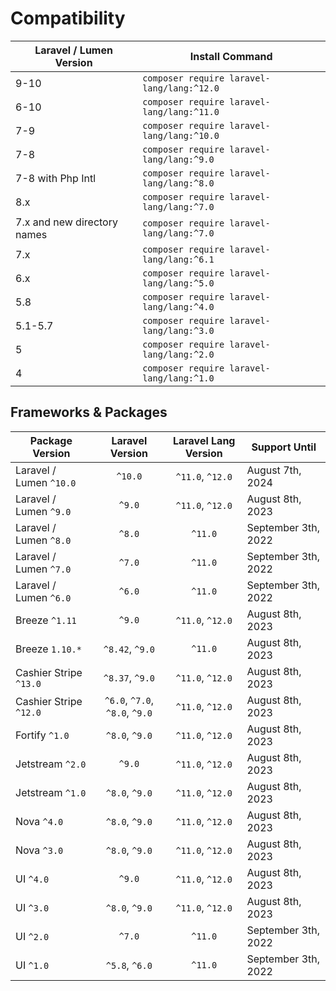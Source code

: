 # Compatibility

| Laravel / Lumen Version     | Install Command                            |
|-----------------------------|--------------------------------------------|
| 9-10                        | `composer require laravel-lang/lang:^12.0` |
| 6-10                        | `composer require laravel-lang/lang:^11.0` |
| 7-9                         | `composer require laravel-lang/lang:^10.0` |
| 7-8                         | `composer require laravel-lang/lang:^9.0`  |
| 7-8 with Php Intl           | `composer require laravel-lang/lang:^8.0`  |
| 8.x                         | `composer require laravel-lang/lang:^7.0`  |
| 7.x and new directory names | `composer require laravel-lang/lang:^7.0`  |
| 7.x                         | `composer require laravel-lang/lang:^6.1`  |
| 6.x                         | `composer require laravel-lang/lang:^5.0`  |
| 5.8                         | `composer require laravel-lang/lang:^4.0`  |
| 5.1-5.7                     | `composer require laravel-lang/lang:^3.0`  |
| 5                           | `composer require laravel-lang/lang:^2.0`  |
| 4                           | `composer require laravel-lang/lang:^1.0`  |

## Frameworks & Packages

| Package Version         |        Laravel Version         | Laravel Lang Version | Support Until       |
|-------------------------|:------------------------------:|:--------------------:|---------------------|
| Laravel / Lumen `^10.0` |            `^10.0`             |   `^11.0`, `^12.0`   | August 7th, 2024    |
| Laravel / Lumen `^9.0`  |             `^9.0`             |   `^11.0`, `^12.0`   | August 8th, 2023    |
| Laravel / Lumen `^8.0`  |             `^8.0`             |       `^11.0`        | September 3th, 2022 |
| Laravel / Lumen `^7.0`  |             `^7.0`             |       `^11.0`        | September 3th, 2022 |
| Laravel / Lumen `^6.0`  |             `^6.0`             |       `^11.0`        | September 3th, 2022 |
| Breeze `^1.11`          |             `^9.0`             |   `^11.0`, `^12.0`   | August 8th, 2023    |
| Breeze `1.10.*`         |        `^8.42`, `^9.0`         |       `^11.0`        | August 8th, 2023    |
| Cashier Stripe `^13.0`  |        `^8.37`, `^9.0`         |   `^11.0`, `^12.0`   | August 8th, 2023    |
| Cashier Stripe `^12.0`  | `^6.0`, `^7.0`, `^8.0`, `^9.0` |   `^11.0`, `^12.0`   | August 8th, 2023    |
| Fortify `^1.0`          |         `^8.0`, `^9.0`         |   `^11.0`, `^12.0`   | August 8th, 2023    |
| Jetstream `^2.0`        |             `^9.0`             |   `^11.0`, `^12.0`   | August 8th, 2023    |
| Jetstream `^1.0`        |         `^8.0`, `^9.0`         |   `^11.0`, `^12.0`   | August 8th, 2023    |
| Nova `^4.0`             |         `^8.0`, `^9.0`         |   `^11.0`, `^12.0`   | August 8th, 2023    |
| Nova `^3.0`             |         `^8.0`, `^9.0`         |   `^11.0`, `^12.0`   | August 8th, 2023    |
| UI `^4.0`               |             `^9.0`             |   `^11.0`, `^12.0`   | August 8th, 2023    |
| UI `^3.0`               |         `^8.0`, `^9.0`         |   `^11.0`, `^12.0`   | August 8th, 2023    |
| UI `^2.0`               |             `^7.0`             |       `^11.0`        | September 3th, 2022 |
| UI `^1.0`               |         `^5.8`, `^6.0`         |       `^11.0`        | September 3th, 2022 |
